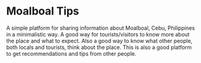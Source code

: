 # Moalboal Tips

A simple platform for sharing information about Moalboal, Cebu, Philippines in a minimalistic way. A good way for tourists/visitors to know more about the place and what to expect. Also a good way to know what other people, both locals and tourists, think about the place. This is also a good platform to get recommendations and tips from other people.